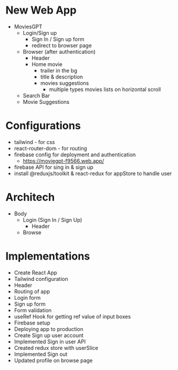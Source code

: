 # New Web App
- MoviesGPT
    - Login/Sign up
        - Sign In / Sign up form
        - redirect to browser page
    - Browser (after authentication)
        - Header
        - Home movie
            - trailer in the bg
            - title & description
            - movies suggestions
                - multiple types movies lists on horizontal scroll
    - Search Bar
    - Movie Suggestions

# Configurations
- tailwind - for css
- react-router-dom - for routing
- firebase config for deployment and authentication
    - https://moviegpt-f9566.web.app/
- firebase API for sing in & sign up
- install @reduxjs/toolkit & react-redux for appStore to handle user

# Architech
- Body
    - Login (Sign In / Sign Up)
        - Header
    - Browse

# Implementations

- Create React App
- Tailwind configuration
- Header
- Routing of app
- Login form
- Sign up form
- Form validation
- useRef Hook for getting ref value of input boxes
- Firebase setup
- Deploying app to production
- Create Sign up user account
- Implemented Sign in user API
- Created redux store with userSlice
- Implemented Sign out
- Updated profile on browse page